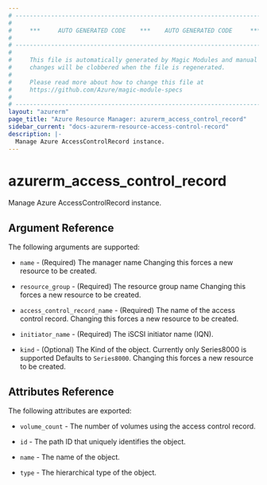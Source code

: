 ```yaml
---
# ----------------------------------------------------------------------------
#
#     ***     AUTO GENERATED CODE    ***    AUTO GENERATED CODE     ***
#
# ----------------------------------------------------------------------------
#
#     This file is automatically generated by Magic Modules and manual
#     changes will be clobbered when the file is regenerated.
#
#     Please read more about how to change this file at
#     https://github.com/Azure/magic-module-specs
#
# ----------------------------------------------------------------------------
layout: "azurerm"
page_title: "Azure Resource Manager: azurerm_access_control_record"
sidebar_current: "docs-azurerm-resource-access-control-record"
description: |-
  Manage Azure AccessControlRecord instance.
---
```


# azurerm_access_control_record

Manage Azure AccessControlRecord instance.


## Argument Reference

The following arguments are supported:

* `name` - (Required) The manager name Changing this forces a new resource to be created.

* `resource_group` - (Required) The resource group name Changing this forces a new resource to be created.

* `access_control_record_name` - (Required) The name of the access control record. Changing this forces a new resource to be created.

* `initiator_name` - (Required) The iSCSI initiator name (IQN).

* `kind` - (Optional) The Kind of the object. Currently only Series8000 is supported Defaults to `Series8000`. Changing this forces a new resource to be created.

## Attributes Reference

The following attributes are exported:

* `volume_count` - The number of volumes using the access control record.

* `id` - The path ID that uniquely identifies the object.

* `name` - The name of the object.

* `type` - The hierarchical type of the object.

